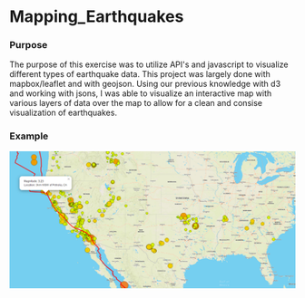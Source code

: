 # Mapping_Earthquakes

### Purpose
  The purpose of this exercise was to utilize API's and javascript to visualize different types of earthquake data. This project was largely done with mapbox/leaflet and with geojson. Using our previous knowledge with d3 and working with jsons, I was able to visualize an interactive map with various layers of data over the map to allow for a clean and consise visualization of earthquakes.
### Example
![earthquake](earthquake.PNG)

